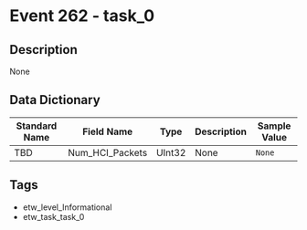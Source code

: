 # Event 262 - task_0

## Description
None

## Data Dictionary
|Standard Name|Field Name|Type|Description|Sample Value|
|---|---|---|---|---|
|TBD|Num_HCI_Packets|UInt32|None|`None`|

## Tags
* etw_level_Informational
* etw_task_task_0